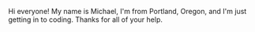 Hi everyone!
  My name is Michael, I'm from Portland, Oregon, and I'm just getting in to coding.
  Thanks for all of your help.
